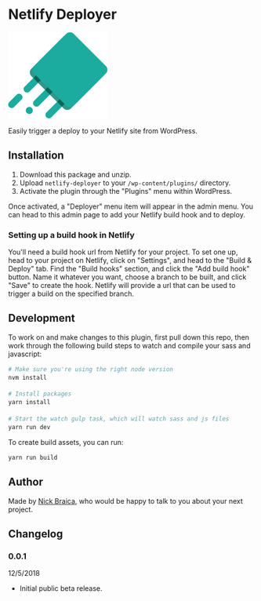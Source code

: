 # Netlify Deployer

![Deployer](assets/deployer-icon.png)

Easily trigger a deploy to your Netlify site from WordPress.

## Installation

1. Download this package and unzip.
1. Upload `netlify-deployer` to your `/wp-content/plugins/` directory.
1. Activate the plugin through the "Plugins" menu within WordPress.

Once activated, a "Deployer" menu item will appear in the admin menu. You can head to this admin page to add your Netlify build hook and to deploy.

### Setting up a build hook in Netlify

You'll need a build hook url from Netlify for your project. To set one up, head to your project on Netlify, click on "Settings", and head to the "Build & Deploy" tab. Find the "Build hooks" section, and click the "Add build hook" button. Name it whatever you want, choose a branch to be built, and click "Save" to create the hook. Netlify will provide a url that can be used to trigger a build on the specified branch.

## Development

To work on and make changes to this plugin, first pull down this repo, then work through the following build steps to watch and compile your sass and javascript:

```bash
# Make sure you're using the right node version
nvm install

# Install packages
yarn install

# Start the watch gulp task, which will watch sass and js files
yarn run dev
```

To create build assets, you can run:

```bash
yarn run build
```

## Author

Made by [Nick Braica](https://www.braican.com), who would be happy to talk to you about your next project.

## Changelog

### 0.0.1
12/5/2018

* Initial public beta release.